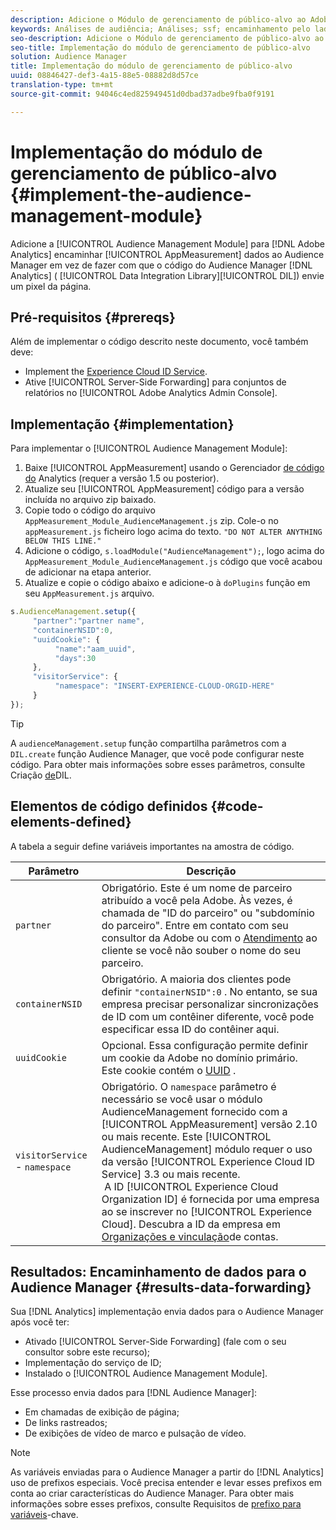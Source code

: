 ```yaml
---
description: Adicione o Módulo de gerenciamento de público-alvo ao Adobe Analytics AppMeasurement para encaminhar os dados do Analytics para o Audience Manager, em vez de fazer com que o código da Biblioteca de integração de dados (DIL) do Audience Manager envie um pixel da página.
keywords: Análises de audiência; Análises; ssf; encaminhamento pelo lado do servidor
seo-description: Adicione o Módulo de gerenciamento de público-alvo ao Adobe Analytics AppMeasurement para encaminhar os dados do Analytics para o Audience Manager, em vez de fazer com que o código da Biblioteca de integração de dados (DIL) do Audience Manager envie um pixel da página.
seo-title: Implementação do módulo de gerenciamento de público-alvo
solution: Audience Manager
title: Implementação do módulo de gerenciamento de público-alvo
uuid: 08846427-def3-4a15-88e5-08882d8d57ce
translation-type: tm+mt
source-git-commit: 94046c4ed825949451d0dbad37adbe9fba0f9191

---
```



# Implementação do módulo de gerenciamento de público-alvo {#implement-the-audience-management-module}

Adicione a [!UICONTROL Audience Management Module] para [!DNL Adobe Analytics] encaminhar [!UICONTROL AppMeasurement] dados ao Audience Manager em vez de fazer com que o código do Audience Manager [!DNL Analytics] ( [!UICONTROL Data Integration Library][!UICONTROL DIL]) envie um pixel da página.

## Pré-requisitos {#prereqs}

Além de implementar o código descrito neste documento, você também deve:

* Implement the [Experience Cloud ID Service](https://marketing.adobe.com/resources/help/en_US/mcvid/).
* Ative [!UICONTROL Server-Side Forwarding] para conjuntos de relatórios no [!UICONTROL Adobe Analytics Admin Console].

## Implementação {#implementation}

Para implementar o [!UICONTROL Audience Management Module]:

1. Baixe [!UICONTROL AppMeasurement] usando o Gerenciador [de código do](https://marketing.adobe.com/resources/help/en_US/reference/code_manager_admin.html) Analytics (requer a versão 1.5 ou posterior).
1. Atualize seu [!UICONTROL AppMeasurement] código para a versão incluída no arquivo zip baixado.
1. Copie todo o código do arquivo `AppMeasurement_Module_AudienceManagement.js` zip. Cole-o no `appMeasurement.js` ficheiro logo acima do texto. `"DO NOT ALTER ANYTHING BELOW THIS LINE."`
1. Adicione o código, `s.loadModule("AudienceManagement");`, logo acima do `AppMeasurement_Module_AudienceManagement.js` código que você acabou de adicionar na etapa anterior.
1. Atualize e copie o código abaixo e adicione-o à `doPlugins` função em seu `AppMeasurement.js` arquivo.

```js
s.AudienceManagement.setup({ 
     "partner":"partner name", 
     "containerNSID":0, 
     "uuidCookie": { 
          "name":"aam_uuid", 
          "days":30
     },
     "visitorService": {
          "namespace": "INSERT-EXPERIENCE-CLOUD-ORGID-HERE" 
     } 
});
```

>[!TIP]
>
>A `audienceManagement.setup` função compartilha parâmetros com a `DIL.create` função Audience Manager, que você pode configurar neste código. Para obter mais informações sobre esses parâmetros, consulte Criação [de](../../dil/dil-class-overview/dil-create.md#dil-create)DIL.

## Elementos de código definidos {#code-elements-defined}

A tabela a seguir define variáveis importantes na amostra de código.

| Parâmetro | Descrição |
|--- |--- |
| `partner` | Obrigatório. Este é um nome de parceiro atribuído a você pela Adobe. Às vezes, é chamada de "ID do parceiro" ou "subdomínio do parceiro".  Entre em contato com seu consultor da Adobe ou com o [Atendimento](https://helpx.adobe.com/marketing-cloud/contact-support.html) ao cliente se você não souber o nome do seu parceiro. |
| `containerNSID` | Obrigatório. A maioria dos clientes pode definir `"containerNSID":0` . No entanto, se sua empresa precisar personalizar sincronizações de ID com um contêiner diferente, você pode especificar essa ID do contêiner aqui. |
| `uuidCookie` | Opcional. Essa configuração permite definir um cookie da Adobe no domínio primário. Este cookie contém o [UUID](../../reference/ids-in-aam.md) . |
| `visitorService` - `namespace` | Obrigatório. O `namespace` parâmetro é necessário se você usar o módulo AudienceManagement fornecido com a [!UICONTROL AppMeasurement] versão 2.10 ou mais recente. Este [!UICONTROL AudienceManagement] módulo requer o uso da versão [!UICONTROL Experience Cloud ID Service] 3.3 ou mais recente. <br> A ID [!UICONTROL Experience Cloud Organization ID] é fornecida por uma empresa ao se inscrever no [!UICONTROL Experience Cloud]. Descubra a ID da empresa em [Organizações e vinculação](https://marketing.adobe.com/resources/help/en_US/mcloud/organizations.html)de contas. |

## Resultados: Encaminhamento de dados para o Audience Manager {#results-data-forwarding}

Sua [!DNL Analytics] implementação envia dados para o Audience Manager após você ter:

* Ativado [!UICONTROL Server-Side Forwarding] (fale com o seu consultor sobre este recurso);
* Implementação do serviço de ID;
* Instalado o [!UICONTROL Audience Management Module].

Esse processo envia dados para [!DNL Audience Manager]:

* Em chamadas de exibição de página;
* De links rastreados;
* De exibições de vídeo de marco e pulsação de vídeo.

>[!NOTE]
>
>As variáveis enviadas para o Audience Manager a partir do [!DNL Analytics] uso de prefixos especiais. Você precisa entender e levar esses prefixos em conta ao criar características do Audience Manager. Para obter mais informações sobre esses prefixos, consulte Requisitos de [prefixo para variáveis](../../features/traits/trait-variable-prefixes.md)-chave.